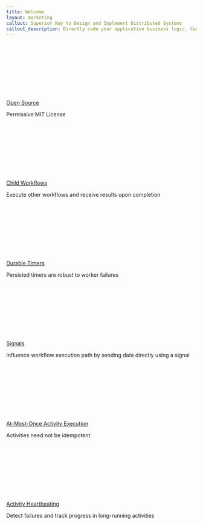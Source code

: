 ```yaml
---
title: Welcome
layout: marketing
callout: Superior Way to Design and Implement Distributed Systems
callout_description: Directly code your application business logic. Cadence takes care of making it highly scalable, fault tolerant and durable.
---
```


<section class="features">
  <div class="feature open-source">
    <a href="{{ 'docs/01_license' | relative_url }}">
      <div class="icon">
        <svg class="icon-arrow-divert">
          <use xlink:href="#icon-arrow-divert"></use>
        </svg>
      </div>
    </a>
    <a href="{{ 'docs/01_license' | relative_url }}">
      <span class="description">Open Source</span>
    </a>
    <p>Permissive MIT License</p>
  </div>

  <div class="feature child-workflows">
    <a href="{{ '/docs/03_goclient/05_child_workflows' | relative_url }}">
      <div class="icon">
        <svg class="icon-person-unaccompanied-minor">
          <use xlink:href="#icon-person-unaccompanied-minor"></use>
        </svg>
      </div>
    </a>
    <a href="{{ '/docs/03_goclient/05_child_workflows' | relative_url }}">
      <span class="description">Child Workflows</span>
    </a>
    <p>Execute other workflows and receive results upon completion</p>
  </div>

  <div class="feature timers">
    <a href="{{ '/docs/02_key_features#durable-timers' | relative_url }}">
      <div class="icon">
        <svg class="icon-stopwatch">
          <use xlink:href="#icon-stopwatch"></use>
        </svg>
      </div>
    </a>
    <a href="{{ '/docs/02_key_features#durable-timers' | relative_url }}">
      <span class="description">Durable Timers</span>
    </a>
    <p>Persisted timers are robust to worker failures</p>
  </div>

  <div class="feature signals">
    <a href="{{ '/docs/03_goclient/08_signals' | relative_url }}">
      <div class="icon">
        <svg class="icon-signal">
          <use xlink:href="#icon-signal"></use>
        </svg>
      </div>
    </a>
    <a href="{{ '/docs/03_goclient/08_signals' | relative_url }}">
      <span class="description">Signals</span>
    </a>
    <p>Influence workflow execution path by sending data directly using a signal</p>
  </div>

  <div class="feature at-most-once">
    <a href="{{ '/docs/02_key_features#at-most-once-activity-execution' | relative_url }}">
      <div class="icon">
        <svg class="icon-umbrella">
          <use xlink:href="#icon-umbrella"></use>
        </svg>
      </div>
    </a>
    <a href="{{ '/docs/02_key_features#at-most-once-activity-execution' | relative_url }}">
      <span class="description">At-Most-Once Activity Execution</span>
    </a>
    <p>Activities need not be idempotent</p>
  </div>

  <div class="feature heartbeating">
    <a href="{{ '/docs/03_goclient/03_activities#heartbeating' | relative_url }}">
      <div class="icon">
        <svg class="icon-heart">
          <use xlink:href="#icon-heart"></use>
        </svg>
      </div>
    </a>
    <a href="{{ '/docs/03_goclient/03_activities#heartbeating' | relative_url }}">
      <span class="description">Activity Heartbeating</span>
    </a>
    <p>Detect failures and track progress in long-running activities</p>
  </div>

</section>
